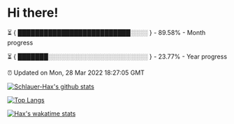 # Hi there!

⏳ { ██████████████████████████░░░░ } - 89.58% - Month progress

⏳ { ███████░░░░░░░░░░░░░░░░░░░░░░░ } - 23.77% - Year progress

⏰ Updated on Mon, 28 Mar 2022 18:27:05 GMT


[![Schlauer-Hax's github stats](https://github-readme-stats.vercel.app/api?username=Schlauer-Hax&show_icons=true&theme=dark&count_private=true)](https://github.com/Schlauer-Hax)


[![Top Langs](https://github-readme-stats.vercel.app/api/top-langs/?username=Schlauer-Hax&layout=compact&theme=dark)](https://github.com/Schlauer-Hax?tab=repositories)


[![Hax's wakatime stats](https://github-readme-stats.vercel.app/api/wakatime?username=Hax&theme=dark)](https://wakatime.com/@Hax)

